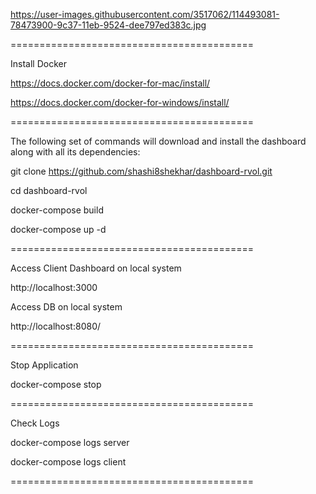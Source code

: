 https://user-images.githubusercontent.com/3517062/114493081-78473900-9c37-11eb-9524-dee797ed383c.jpg


==========================================

Install Docker

https://docs.docker.com/docker-for-mac/install/

https://docs.docker.com/docker-for-windows/install/

==========================================

The following set of commands will download and install the dashboard along with all its dependencies:

git clone https://github.com/shashi8shekhar/dashboard-rvol.git

cd dashboard-rvol

docker-compose build

docker-compose up -d

==========================================

Access Client Dashboard on local system

http://localhost:3000

Access DB on local system

http://localhost:8080/

==========================================

Stop Application

docker-compose stop

==========================================

Check Logs

docker-compose logs server

docker-compose logs client


==========================================